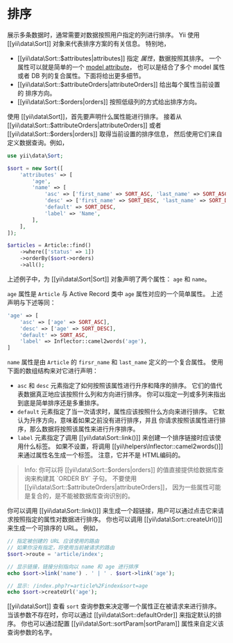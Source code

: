 排序
=======

展示多条数据时，通常需要对数据按照用户指定的列进行排序。
Yii 使用 [[yii\data\Sort]] 对象来代表排序方案的有关信息。
特别地，

* [[yii\data\Sort::$attributes|attributes]] 指定 *属性*，数据按照其排序。
  一个属性可以就是简单的一个 [model attribute](structure-models.md#attributes)，
  也可以是结合了多个 model 属性或者 DB 列的复合属性。下面将给出更多细节。
* [[yii\data\Sort::$attributeOrders|attributeOrders]] 给出每个属性当前设置的
  排序方向。
* [[yii\data\Sort::$orders|orders]] 按照低级列的方式给出排序方向。

使用 [[yii\data\Sort]]，首先要声明什么属性能进行排序。
接着从 [[yii\data\Sort::$attributeOrders|attributeOrders]] 或者 [[yii\data\Sort::$orders|orders]] 取得当前设置的排序信息，
然后使用它们来自定义数据查询。例如，

```php
use yii\data\Sort;

$sort = new Sort([
    'attributes' => [
        'age',
        'name' => [
            'asc' => ['first_name' => SORT_ASC, 'last_name' => SORT_ASC],
            'desc' => ['first_name' => SORT_DESC, 'last_name' => SORT_DESC],
            'default' => SORT_DESC,
            'label' => 'Name',
        ],
    ],
]);

$articles = Article::find()
    ->where(['status' => 1])
    ->orderBy($sort->orders)
    ->all();
```

上述例子中，为 [[yii\data\Sort|Sort]] 对象声明了两个属性： `age` 和 `name`。

`age` 属性是 `Article` 与 Active Record 类中 `age` 属性对应的一个简单属性。
上述声明与下述等同：

```php
'age' => [
    'asc' => ['age' => SORT_ASC],
    'desc' => ['age' => SORT_DESC],
    'default' => SORT_ASC,
    'label' => Inflector::camel2words('age'),
]
```

`name` 属性是由 `Article` 的 `firsr_name` 和 `last_name` 定义的一个复合属性。
使用下面的数组结构来对它进行声明：

- `asc` 和 `desc` 元素指定了如何按照该属性进行升序和降序的排序。
  它们的值代表数据真正地应该按照什么列和方向进行排序。
  你可以指定一列或多列来指出到底是简单排序还是多重排序。
- `default` 元素指定了当一次请求时，属性应该按照什么方向来进行排序。
  它默认为升序方向，意味着如果之前没有进行排序，并且
  你请求按照该属性进行排序，那么数据将按照该属性来进行升序排序。
- `label` 元素指定了调用 [[yii\data\Sort::link()]] 来创建一个排序链接时应该使用什么标签。
  如果不设置，将调用 [[yii\helpers\Inflector::camel2words()]] 来通过属性名生成一个标签。
  注意，它并不是 HTML编码的。
  
> Info: 你可以将 [[yii\data\Sort::$orders|orders]] 的值直接提供给数据库查询来构建其 `ORDER BY` 子句。
  不要使用 [[yii\data\Sort::$attributeOrders|attributeOrders]]，
  因为一些属性可能是复合的，是不能被数据库查询识别的。

你可以调用 [[yii\data\Sort::link()]] 来生成一个超链接，用户可以通过点击它来请求按照指定的属性对数据进行排序。
你也可以调用 [[yii\data\Sort::createUrl()]] 来生成一个可排序的 URL。
例如，

```php
// 指定被创建的 URL 应该使用的路由
// 如果你没有指定，将使用当前被请求的路由
$sort->route = 'article/index';

// 显示链接，链接分别指向以 name 和 age 进行排序
echo $sort->link('name') . ' | ' . $sort->link('age');

// 显示: /index.php?r=article%2Findex&sort=age
echo $sort->createUrl('age');
```

[[yii\data\Sort]] 查看 `sort` 查询参数来决定哪一个属性正在被请求来进行排序。
当该参数不存在时，你可以通过 [[yii\data\Sort::defaultOrder]] 来指定默认的排序。
你也可以通过配置 [[yii\data\Sort::sortParam|sortParam]] 属性来自定义该查询参数的名字。
